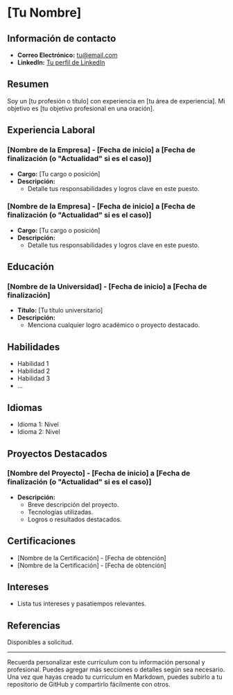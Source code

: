 # [Tu Nombre]

## Información de contacto
- **Correo Electrónico:** [tu@email.com](mailto:tu@email.com)
- **LinkedIn:** [Tu perfil de LinkedIn](https://www.linkedin.com/in/tu-perfil)

## Resumen
Soy un [tu profesión o título] con experiencia en [tu área de experiencia]. Mi objetivo es [tu objetivo profesional en una oración].

## Experiencia Laboral
### [Nombre de la Empresa] - [Fecha de inicio] a [Fecha de finalización (o "Actualidad" si es el caso)]
- **Cargo:** [Tu cargo o posición]
- **Descripción:**
  - Detalle tus responsabilidades y logros clave en este puesto.

### [Nombre de la Empresa] - [Fecha de inicio] a [Fecha de finalización (o "Actualidad" si es el caso)]
- **Cargo:** [Tu cargo o posición]
- **Descripción:**
  - Detalle tus responsabilidades y logros clave en este puesto.

## Educación
### [Nombre de la Universidad] - [Fecha de inicio] a [Fecha de finalización]
- **Título:** [Tu título universitario]
- **Descripción:**
  - Menciona cualquier logro académico o proyecto destacado.

## Habilidades
- Habilidad 1
- Habilidad 2
- Habilidad 3
- ...

## Idiomas
- Idioma 1: Nivel
- Idioma 2: Nivel

## Proyectos Destacados
### [Nombre del Proyecto] - [Fecha de inicio] a [Fecha de finalización (o "Actualidad" si es el caso)]
- **Descripción:**
  - Breve descripción del proyecto.
  - Tecnologías utilizadas.
  - Logros o resultados destacados.

## Certificaciones
- [Nombre de la Certificación] - [Fecha de obtención]
- [Nombre de la Certificación] - [Fecha de obtención]

## Intereses
- Lista tus intereses y pasatiempos relevantes.

## Referencias
Disponibles a solicitud.

---

Recuerda personalizar este currículum con tu información personal y profesional. Puedes agregar más secciones o detalles según sea necesario. Una vez que hayas creado tu currículum en Markdown, puedes subirlo a tu repositorio de GitHub y compartirlo fácilmente con otros.
